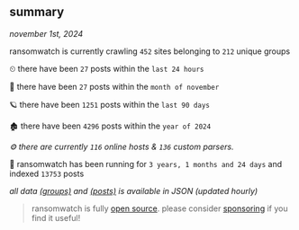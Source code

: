 
## summary
_november 1st, 2024_

ransomwatch is currently crawling `452` sites belonging to `212` unique groups

⏲ there have been `27` posts within the `last 24 hours`

🦈 there have been `27` posts within the `month of november`

🪐 there have been `1251` posts within the `last 90 days`

🏚 there have been `4296` posts within the `year of 2024`

_⚙️ there are currently `116` online hosts & `136` custom parsers._

🦕 ransomwatch has been running for `3 years, 1 months and 24 days` and indexed `13753` posts

_all data  [(groups)](http://ransomwhat.telemetry.ltd/groups) and [(posts)](http://ransomwhat.telemetry.ltd/posts) is available in JSON (updated hourly)_

> ransomwatch is fully [open source](https://github.com/joshhighet/ransomwatch#ransomwatch--). please consider [sponsoring](https://github.com/sponsors/joshhighet) if you find it useful!
